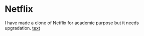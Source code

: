 # Netflix
I have made a clone of Netflix for academic purpose but it needs upgradation.
[text](<c:/Users/Dell/Desktop/NETFLIX (Group 1).pdf>)